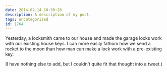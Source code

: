```yaml
---
date: 2014-02-14 10:30:28
description: A description of my post.
tags: uncategorized
id: 1764
---
```

Yesterday, a locksmith came to our house and made the garage locks work with our existing house keys.  I can more easily fathom how we send a rocket to the moon than how man can make a lock work with a pre-existing key.

(I have nothing else to add, but I couldn't quite fit that thought into a tweet.)
